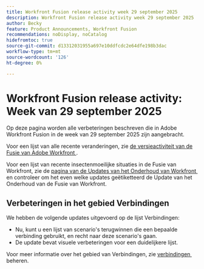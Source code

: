 ```yaml
---
title: Workfront Fusion release activity week 29 september 2025
description: Workfront Fusion release activity week 29 september 2025
author: Becky
feature: Product Announcements, Workfront Fusion
recommendations: noDisplay, noCatalog
hidefromtoc: true
source-git-commit: d13312031955a697e10ddfcdc2e64dfe198b3dac
workflow-type: tm+mt
source-wordcount: '126'
ht-degree: 0%

---
```


# Workfront Fusion release activity: Week van 29 september 2025

Op deze pagina worden alle verbeteringen beschreven die in Adobe Workfront Fusion in de week van 29 september 2025 zijn aangebracht.

Voor een lijst van alle recente veranderingen, zie [&#x200B; de versieactiviteit van de Fusie van Adobe Workfront &#x200B;](/help/workfront-fusion/fusion-product-releases/fusion-release-activity.md).

Voor een lijst van recente insectenmoeilijke situaties in de Fusie van Workfront, zie de [&#x200B; pagina van de Updates van het Onderhoud van Workfront &#x200B;](https://experienceleague.adobe.com/nl/docs/workfront-known-issues/releases/current-updates) en controleer om het even welke updates geëtiketteerd de Update van het Onderhoud van de Fusie van Workfront.

## Verbeteringen in het gebied Verbindingen

We hebben de volgende updates uitgevoerd op de lijst Verbindingen:

* Nu, kunt u een lijst van scenario&#39;s terugwinnen die een bepaalde verbinding gebruikt, en recht naar deze scenario&#39;s gaan.
* De update bevat visuele verbeteringen voor een duidelijkere lijst.

Voor meer informatie over het gebied van Verbindingen, zie [&#x200B; verbindingen &#x200B;](/help/workfront-fusion/create-scenarios/connect-to-apps/manage-connections.md) beheren.



